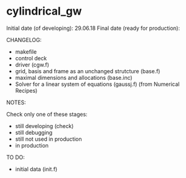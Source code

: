 # cylindrical_gw

Initial date (of developing):      29.06.18
Final date (ready for production): 

CHANGELOG:

- makefile
- control deck
- driver (cgw.f)
- grid, basis and frame as an unchanged strutcture (base.f)
- maximal dimensions and allocations (base.inc)
- Solver for a linear system of equations (gaussj.f) (from Numerical Recipes)

NOTES:

Check only one of these stages:

- still developing (check)
- still debugging
- still not used in production
- in production 

TO DO:

- initial data (init.f)
 
